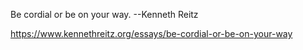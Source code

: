 Be cordial or be on your way. --Kenneth Reitz

https://www.kennethreitz.org/essays/be-cordial-or-be-on-your-way
